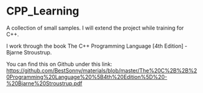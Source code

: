 # CPP_Learning
A collection of small samples. I will extend the project while training for C++.

I work through the book The C++ Programming Language [4th Edition] - Bjarne Stroustrup.

You can find this on Github under this link:
https://github.com/BestSonny/materials/blob/master/The%20C%2B%2B%20Programming%20Language%20%5B4th%20Edition%5D%20-%20Bjarne%20Stroustrup.pdf

